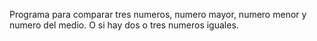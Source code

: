 Programa para comparar tres numeros, numero mayor, numero menor y numero del medio. O si hay dos o tres numeros iguales.
